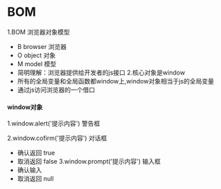 BOM
====  
  1.BOM 浏览器对象模型
  * B browser   浏览器
  * O object    对象
  * M model     模型
  * 简明理解：浏览器提供给开发者的js接口
  2.核心对象是window
  * 所有的全局变量和全局函数都window上,window对象相当于js的全局变量
  * 通过js访问浏览器的一个借口
#### window对象
  1.window.alert('提示内容')    警告框

  2.window.cofirm('提示内容')   对话框
  * 确认返回 true
  * 取消返回 false
  3.window.prompt('提示内容')     输入框
  * 确认输入
  * 取消返回 null
